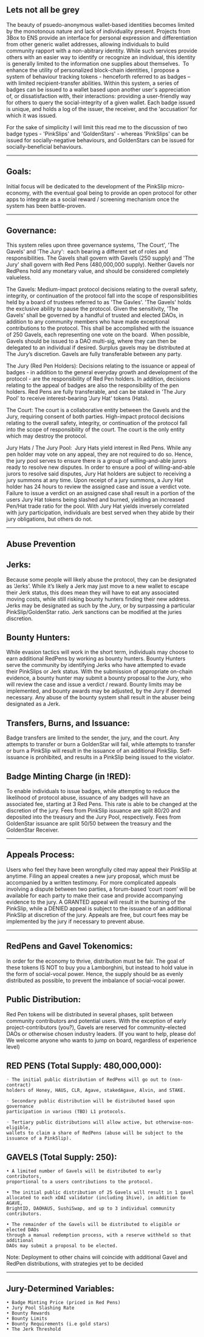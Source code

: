 Lets not all be grey
-------

The beauty of psuedo-anonymous wallet-based identities becomes limited by the monotonous nature and lack of individuality present. Projects from 3Box to ENS provide an interface for personal expression and differentiation from other generic wallet addresses, allowing individuals to build community rapport with a non-abitrary identity. While such services provide others with an easier way to identify or recognize an individual, this identity is generally limited to the information one supplies about themselves. 
To enhance the utility of personalized block-chain identities, I propose a system of behaviour tracking tokens - henceforth referred to as badges – with limited recipient-transfer abilities. Within this system, a series of badges can be issued to a wallet based upon another user's appreciation of, or dissatisfaction with, their interactions: providing a user-friendly way for others to query the social-integrity of a given wallet. Each badge issued is unique, and holds a log of the issuer, the receiver, and the ‘accusation’ for which it was issued.

For the sake of simplicity I will limit this read me to the discussion of two badge types - 'PinkSlips' and 'GoldenStars' - whereas 'PinkSlips' can be issued for socially-negative behaviours, and GoldenStars can be issued for socially-beneficial behaviours.                        

-------------------

Goals:
-------
Initial focus will be dedicated to the development of the PinkSlip micro-economy, with the eventual goal being to provide an open protocol for other apps to integrate as a social reward / screening mechanism once the system has been battle-proven.

-------------------

Governance:
-------
This system relies upon three governance systems, 'The Court', 'The Gavels' and 'The Jury':  each bearing a different set of roles and responsibilities. The Gavels shall govern with Gavels (250 supply) and 'The Jury' shall govern with Red Pens (480,000,000 supply). Neither Gavels nor RedPens hold any monetary value, and should be considered completely valueless.

The Gavels: Medium-impact protocol decisions relating to the overall safety, integrity, or continuation of the protocol fall into the scope of responsibilities held by a board of trustees referred to as 'The Gavles'. 'The Gavels' holds the exclusive ability to pause the protocol. Given the sensitivity, 'The Gavels' shall be governed by a handful of trusted and elected DAOs, in addition to any community members who have made exceptional contributions to the protocol. This shall be accomplished with the issuance of 250 Gavels, each representing one vote on the board.  When possible, Gavels should be issued to a DAO multi-sig, where they can then be delegated to an individual if desired. Surplus gavels may be distributed at The Jury’s discretion. Gavels are fully transferable between any party.

The Jury (Red Pen Holders): Decisions relating to the issuance or appeal of badges - in addition to the general everyday growth and development of the protocol - are the responsibility of Red Pen holders. In addition, decisions relating to the appeal of badges are also the responsibility of the pen holders. Red Pens are fully transferable, and can be staked in 'The Jury Pool' to receive interest-bearing 'Jury Hat' tokens (Hats).

The Court: The court is a collaborative entity between the Gavels and the Jury, requiring consent of both parties. High-impact protocol decisions relating to the overall safety, integrity, or continuation of the protocol fall into the scope of responsibility of the court. The court is the only entity which may destroy the protocol.

Jury Hats / The Jury Pool: 
Jury Hats yield interest in Red Pens. While any pen holder may vote on any appeal, they are not required to do so. Hence, the jury pool serves to ensure there is a group of willing-and-able jurors ready to resolve new disputes. In order to ensure a pool of willing-and-able jurors to resolve said disputes, Jury Hat holders are subject to receiving a jury summons at any time.
Upon receipt of a jury summons, a Jury Hat holder has 24 hours to review the assigned case and issue a verdict vote. Failure to issue a verdict on an assigned case shall result in a portion of the users Jury Hat tokens being slashed and burned, yielding an increased Pen/Hat trade ratio for the pool. With Jury Hat yields inversely correlated with jury participation, individuals are best served when they abide by their jury obligations, but others do not. 

-----------------

Abuse Prevention
-------

Jerks:
-------
Because some people will likely abuse the protocol, they can be designated as ‘Jerks’. While it’s likely a Jerk may just move to a new wallet to escape their Jerk status, this does mean they will have to eat any associated moving costs, while still risking bounty hunters finding their new address. Jerks may be designated as such by the Jury, or by surpassing a particular PinkSlip/GoldenStar ratio. Jerk sanctions can be modified at the juries discretion.

Bounty Hunters:
-------
While evasion tactics will work in the short term, individuals may choose to earn additional RedPens by working as bounty hunters. Bounty Hunters serve the community by identifying Jerks who have attempted to evade their PinkSlips or Jerk status. With the submission of appropriate on-chain evidence, a bounty hunter may submit a bounty proposal to the Jury, who will review the case and issue a verdict / reward. Bounty limits may be implemented, and bounty awards may be adjusted, by the Jury if deemed necessary. Any abuse of the bounty system shall result in the abuser being designated as a Jerk.

Transfers, Burns, and Issuance:
-------
Badge transfers are limited to the sender, the jury, and the court. Any attempts to transfer or burn a GoldenStar will fail, while attempts to transfer or burn a PinkSlip will result in the issuance of an additional PinkSlip. Self-issuance is prohibited, and results in a PinkSlip being issued to the violator. 

Badge Minting Charge (in !RED):
-------
To enable individuals to issue badges, while attempting to reduce the likelihood of protocol abuse, issuance of any badges will have an associated fee, starting at 3 Red Pens. This rate is able to be changed at the discretion of the jury. Fees from PinkSlip issuance are split 80/20 and deposited into the treasury and the Jury Pool, respectively. Fees from GoldenStar issuance are split 50/50 between the treasury and the GoldenStar Receiver.



-------------------

Appeals Process:
-------
Users who feel they have been wrongfully cited may appeal their PinkSlip at anytime. Filing an appeal creates a new jury proposal, which must be accompanied by a written testimony. For more complicated appeals involving a dispute between two parties, a forum-based ‘court room’ will be available for each party to make their case and provide accompanying evidence to the jury.
A GRANTED appeal will result in the burning of the PinkSlip, while a DENIED appeal is subject to the issuance of an additional PinkSlip at discretion of the jury. Appeals are free, but court fees may be implemented by the jury if necessary to prevent abuse.

-------------------

RedPens and Gavel Tokenomics:
-------
In order for the economy to thrive, distribution must be fair. The goal of these tokens IS NOT to buy you a Lamborghini, but instead to hold value in the form of social-vocal power. Hence, the supply should be as evenly distributed as possible, to prevent the imbalance of social-vocal power.	

Public Distribution:
----------

Red Pen tokens will be distributed in several phases, split between community contributors and potential users. With the exception of early project-contributors (you?), Gavels are reserved for community-elected DAOs or otherwise chosen industry leaders.
(If you want to help, please do! We welcome anyone who wants to jump on board, regardless of experience level)

RED PENS (Total Supply: 480,000,000):
-------
    ◦ The initial public distribution of RedPens will go out to (non-contract)
    holders of Honey, HAUS, CLR, Agave, stakedAgave, Alvin, and STAKE.

    ◦ Secondary public distribution will be distributed based upon governance
    participation in various (TBD) L1 protocols.

    ◦ Tertiary public distributions will allow active, but otherwise-non-eligible,
    wallets to claim a share of RedPens (abuse will be subject to the issuance of a PinkSlip).


GAVELS (Total Supply: 250):
-------
    • A limited number of Gavels will be distributed to early contributors,
    proportional to a users contributions to the protocol.

    • The initial public distribution of 25 Gavels will result in 1 gavel
    allocated to each xDAI validator (including 1hive), in addition to AGAVE,
    BrightID, DAOHAUS, SushiSwap, and up to 3 individual community contributors.

    • The remainder of the Gavels will be distributed to eligible or elected DAOs
    through a manual redemption process, with a reserve withheld so that additional
    DAOs may submit a proposal to be elected.

Note: Deployment to other chains will coincide with additional Gavel and RedPen distributions, with strategies yet to be decided

-------------------

Jury-Determined Variables:
-------
    • Badge Minting Price (priced in Red Pens)
    • Jury Pool Slashing Rate
    • Bounty Rewards
    • Bounty Limits
    • Bounty Requirements (i.e gold stars)
    • The Jerk Threshold
